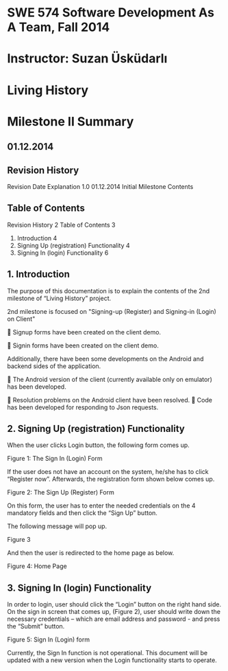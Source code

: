 # SWE 574 Software Development As A Team, Fall 2014 #
# Instructor: Suzan Üsküdarlı #











# Living History #
# Milestone II Summary #

## 01.12.2014 ##



















## Revision History ##

Revision	Date	Explanation
1.0	01.12.2014	Initial Milestone Contents


## Table of Contents ##


Revision History	2
Table of Contents	3
1. Introduction	4
2. Signing Up (registration) Functionality	4
3. Signing In (login) Functionality	6










## 1. Introduction ##

The purpose of this documentation is to explain the contents of the 2nd milestone of “Living History” project.

2nd milestone is focused on "Signing-up (Register) and Signing-in (Login) on Client"

	Signup forms have been created on the client demo.

	Signin forms have been created on the client demo.

Additionally,  there have been some developments on the Android and backend sides of the application.

	The Android version of the client (currently available only on emulator) has been developed.

	Resolution problems on the Android client have been resolved.
	Code has been developed for responding to Json requests.



## 2. Signing Up (registration) Functionality ##

When the user clicks Login button, the following form comes up.


Figure 1:  The Sign In (Login) Form


If the user does not have an account on the system,  he/she has to click “Register now”.
Afterwards, the registration form shown below comes up.


















Figure 2:  The Sign Up (Register) Form

On this form,  the user has to enter the needed credentials on the 4 mandatory fields and then click the “Sign Up” button.

The following message will pop up.


Figure 3



And then the user is redirected to the home page as below.



Figure 4:  Home Page




## 3. Signing In (login) Functionality ##

In order to login, user should click the “Login” button on the right hand side.  On the sign in screen that comes up,  (Figure 2), user should write down the necessary credentials – which are email address and password -  and press the “Submit” button.


Figure 5:
Sign In (Login) form

Currently, the Sign In function is not operational.
This document will be updated with a new version when the Login functionality starts to operate.